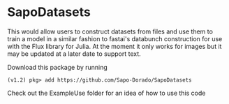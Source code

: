 # SapoDatasets

This would allow users to construct datasets from files and use them to train a model in a similar fashion to fastai's databunch construction for use with the Flux library for Julia.
At the moment it only works for images but it may be updated at a later date to support text.

Download this package by running

```(v1.2) pkg> add https://github.com/Sapo-Dorado/SapoDatasets```

Check out the ExampleUse folder for an idea of how to use this code
